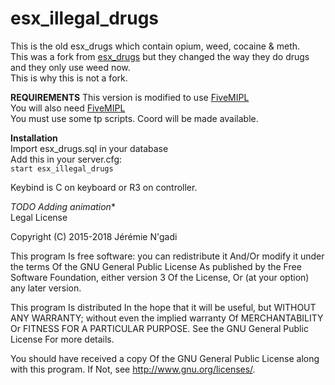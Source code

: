 # esx_illegal_drugs
This is the old esx_drugs which contain opium, weed, cocaine & meth.  
This was a fork from [esx_drugs](https://github.com/ESX-Org/esx_drugs) but they changed the way they do drugs and they only use weed now.  
This is why this is not a fork.  

**REQUIREMENTS**
This version is modified to use [FiveMIPL](https://github.com/XxFri3ndlyxX/fivem-ipl)  
You will also need [FiveMIPL](https://github.com/XxFri3ndlyxX/Teleport)  
You must use some tp scripts. Coord will be made available.  

**Installation**  
Import esx_drugs.sql in your database  
Add this in your server.cfg:  
```start esx_illegal_drugs```   

Keybind is C on keyboard or R3 on controller.   

**TODO* Adding animation**          
Legal
License

Copyright (C) 2015-2018 Jérémie N'gadi

This program Is free software: you can redistribute it And/Or modify it under the terms Of the GNU General Public License As published by the Free Software Foundation, either version 3 Of the License, Or (at your option) any later version.

This program Is distributed In the hope that it will be useful, but WITHOUT ANY WARRANTY; without even the implied warranty Of MERCHANTABILITY Or FITNESS FOR A PARTICULAR PURPOSE. See the GNU General Public License For more details.

You should have received a copy Of the GNU General Public License along with this program. If Not, see http://www.gnu.org/licenses/.
